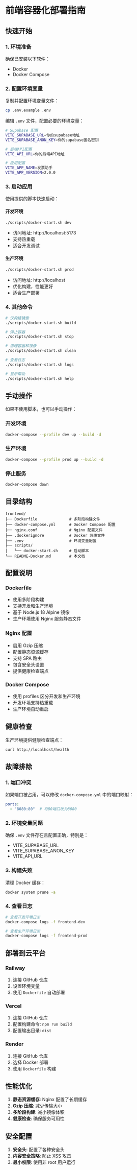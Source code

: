 # 前端容器化部署指南

## 快速开始

### 1. 环境准备

确保已安装以下软件：
- Docker
- Docker Compose

### 2. 配置环境变量

复制并配置环境变量文件：
```bash
cp .env.example .env
```

编辑 `.env` 文件，配置必要的环境变量：
```bash
# Supabase 配置
VITE_SUPABASE_URL=你的supabase地址
VITE_SUPABASE_ANON_KEY=你的supabase匿名密钥

# 后端API配置
VITE_API_URL=你的后端API地址

# 应用配置
VITE_APP_NAME=发票助手
VITE_APP_VERSION=2.0.0
```

### 3. 启动应用

使用提供的脚本快速启动：

#### 开发环境
```bash
./scripts/docker-start.sh dev
```
- 访问地址: http://localhost:5173
- 支持热重载
- 适合开发调试

#### 生产环境
```bash
./scripts/docker-start.sh prod
```
- 访问地址: http://localhost
- 优化构建，性能更好
- 适合生产部署

### 4. 其他命令

```bash
# 仅构建镜像
./scripts/docker-start.sh build

# 停止容器
./scripts/docker-start.sh stop

# 清理容器和镜像
./scripts/docker-start.sh clean

# 查看日志
./scripts/docker-start.sh logs

# 显示帮助
./scripts/docker-start.sh help
```

## 手动操作

如果不使用脚本，也可以手动操作：

### 开发环境
```bash
docker-compose --profile dev up --build -d
```

### 生产环境
```bash
docker-compose --profile prod up --build -d
```

### 停止服务
```bash
docker-compose down
```

## 目录结构

```
frontend/
├── Dockerfile              # 多阶段构建文件
├── docker-compose.yml      # Docker Compose 配置
├── nginx.conf              # Nginx 配置文件
├── .dockerignore           # Docker 忽略文件
├── .env                    # 环境变量配置
├── scripts/
│   └── docker-start.sh     # 启动脚本
└── README-Docker.md        # 本文档
```

## 配置说明

### Dockerfile
- 使用多阶段构建
- 支持开发和生产环境
- 基于 Node.js 18 Alpine 镜像
- 生产环境使用 Nginx 服务静态文件

### Nginx 配置
- 启用 Gzip 压缩
- 配置静态资源缓存
- 支持 SPA 路由
- 包含安全头设置
- 提供健康检查端点

### Docker Compose
- 使用 profiles 区分开发和生产环境
- 开发环境支持热重载
- 生产环境自动重启

## 健康检查

生产环境提供健康检查端点：
```bash
curl http://localhost/health
```

## 故障排除

### 1. 端口冲突
如果端口被占用，可以修改 `docker-compose.yml` 中的端口映射：
```yaml
ports:
  - "8080:80"  # 将80端口改为8080
```

### 2. 环境变量问题
确保 `.env` 文件存在且配置正确，特别是：
- VITE_SUPABASE_URL
- VITE_SUPABASE_ANON_KEY
- VITE_API_URL

### 3. 构建失败
清理 Docker 缓存：
```bash
docker system prune -a
```

### 4. 查看日志
```bash
# 查看开发环境日志
docker-compose logs -f frontend-dev

# 查看生产环境日志
docker-compose logs -f frontend-prod
```

## 部署到云平台

### Railway
1. 连接 GitHub 仓库
2. 设置环境变量
3. 使用 `Dockerfile` 自动部署

### Vercel
1. 连接 GitHub 仓库
2. 配置构建命令: `npm run build`
3. 配置输出目录: `dist`

### Render
1. 连接 GitHub 仓库
2. 选择 Docker 部署
3. 使用 `Dockerfile` 构建

## 性能优化

1. **静态资源缓存**: Nginx 配置了长期缓存
2. **Gzip 压缩**: 减少传输大小
3. **多阶段构建**: 减小镜像体积
4. **健康检查**: 确保服务可用性

## 安全配置

1. **安全头**: 配置了各种安全头
2. **内容安全策略**: 防止 XSS 攻击
3. **最小权限**: 使用非 root 用户运行